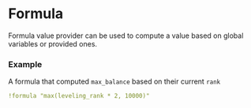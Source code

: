 # Formula

Formula value provider can be used to compute a value based on global variables or provided ones.

### Example
A formula that computed `max_balance` based on their current `rank`
```yml
!formula "max(leveling_rank * 2, 10000)"
```